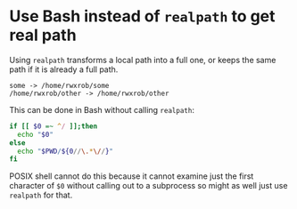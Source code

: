 # Use Bash instead of `realpath` to get real path

Using `realpath` transforms a local path into a full one, or keeps the same path if it is already a full path.

```
some -> /home/rwxrob/some
/home/rwxrob/other -> /home/rwxrob/other
```

This can be done in Bash without calling `realpath`:

```bash
if [[ $0 =~ ^/ ]];then
  echo "$0"
else
  echo "$PWD/${0//\.*\//}"
fi
```

POSIX shell cannot do this because it cannot examine just the first character of `$0` without calling out to a subprocess so might as well just use `realpath` for that.
